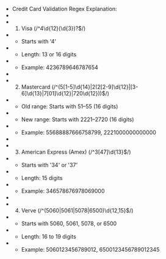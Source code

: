 
 * Credit Card Validation Regex Explanation:
 *
 * 1. Visa (/^4\d{12}(\d{3})?$/)
 *    - Starts with '4'
 *    - Length: 13 or 16 digits
 *    - Example: 4236789646787654
 *
 * 2. Mastercard (/^(5[1-5]\d{14}|2(2[2-9]\d{12}|[3-6]\d{13}|7[01]\d{12}|720\d{12}))$/)
 *    - Old range: Starts with 51–55 (16 digits)
 *    - New range: Starts with 2221–2720 (16 digits)
 *    - Example: 55688887666758799, 2221000000000000
 *
 * 3. American Express (Amex) (/^3[47]\d{13}$/)
 *    - Starts with '34' or '37'
 *    - Length: 15 digits
 *    - Example: 346578676978069000
 *
 * 4. Verve (/^(5060|5061|5078|6500)\d{12,15}$/)
 *    - Starts with 5060, 5061, 5078, or 6500
 *    - Length: 16 to 19 digits
 *    - Example: 5060123456789012, 6500123456789012345
 

